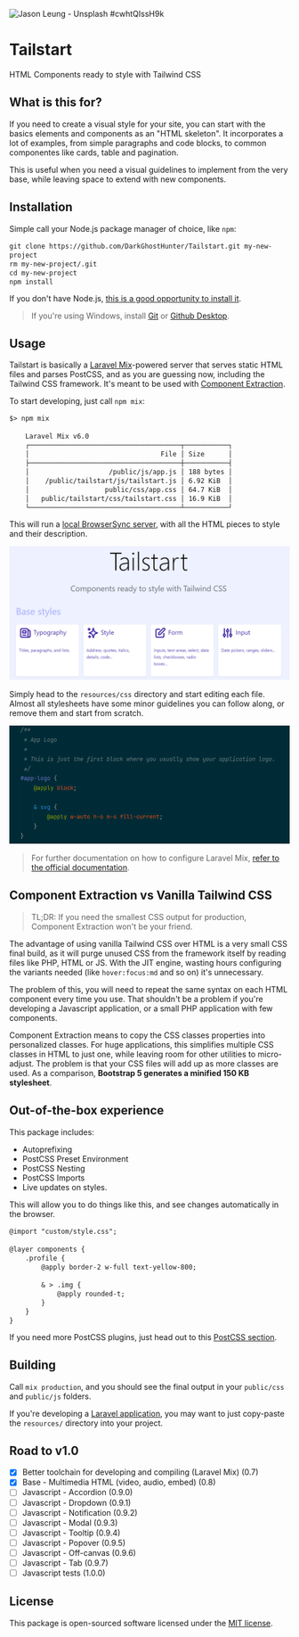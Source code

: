 ![Jason Leung - Unsplash #cwhtQIssH9k](https://images.unsplash.com/photo-1530153872981-9a7666670466?ixid=MnwxMjA3fDB8MHxwaG90by1wYWdlfHx8fGVufDB8fHx8&ixlib=rb-1.2.1&auto=format&fit=crop&w=1280&h=400&q=80)

# Tailstart

HTML Components ready to style with Tailwind CSS

## What is this for?

If you need to create a visual style for your site, you can start with the basics elements and components as an "HTML skeleton". It incorporates a lot of examples, from simple paragraphs and code blocks, to common componentes like cards, table and pagination.

This is useful when you need a visual guidelines to implement from the very base, while leaving space to extend with new components.

## Installation

Simple call your Node.js package manager of choice, like `npm`:

    git clone https://github.com/DarkGhostHunter/Tailstart.git my-new-project
    rm my-new-project/.git
    cd my-new-project
    npm install

If you don't have Node.js, [this is a good opportunity to install it](https://nodejs.org/).

> If you're using Windows, install [Git](https://gitforwindows.org/) or [Github Desktop](https://desktop.github.com/).

## Usage

Tailstart is basically a [Laravel Mix](https://github.com/JeffreyWay/laravel-mix)-powered server that serves static HTML files and parses PostCSS, and as you are guessing now, including the Tailwind CSS framework. It's meant to be used with [Component Extraction](https://tailwindcss.com/docs/extracting-components).

To start developing, just call `npm mix`:

    $> npm mix
    
        Laravel Mix v6.0
        ┌──────────────────────────────────────┬───────────┐
        │                                 File │ Size      │
        ├──────────────────────────────────────┼───────────┤
        │                    /public/js/app.js │ 188 bytes │
        │    /public/tailstart/js/tailstart.js │ 6.92 KiB  │
        │                   public/css/app.css │ 64.7 KiB  │
        │   public/tailstart/css/tailstart.css │ 16.9 KiB  │
        └──────────────────────────────────────┴───────────┘

This will run a [local BrowserSync server](http://localhost:3000/), with all the HTML pieces to style and their description.

![img.png](index.png)

Simply head to the `resources/css` directory and start editing each file. Almost all stylesheets have some minor guidelines you can follow along, or remove them and start from scratch.

![img_1.png](css.png)

> For further documentation on how to configure Laravel Mix, [refer to the official documentation](https://laravel-mix.com/).

## Component Extraction vs Vanilla Tailwind CSS

> TL;DR: If you need the smallest CSS output for production, Component Extraction won't be your friend. 

The advantage of using vanilla Tailwind CSS over HTML is a very small CSS final build, as it will purge unused CSS from the framework itself by reading files like PHP, HTML or JS. With the JIT engine, wasting hours configuring the variants needed (like `hover:focus:md` and so on) it's unnecessary.

The problem of this, you will need to repeat the same syntax on each HTML component every time you use. That shouldn't be a problem if you're developing a Javascript application, or a small PHP application with few components.

Component Extraction means to copy the CSS classes properties into personalized classes. For huge applications, this simplifies multiple CSS classes in HTML to just one, while leaving room for other utilities to micro-adjust. The problem is that your CSS files will add up as more classes are used. As a comparison, **Bootstrap 5 generates a minified 150 KB stylesheet**.

## Out-of-the-box experience

This package includes:

- Autoprefixing
- PostCSS Preset Environment
- PostCSS Nesting
- PostCSS Imports
- Live updates on styles. 

This will allow you to do things like this, and see changes automatically in the browser.

```postcss
@import "custom/style.css";

@layer components {
    .profile {
        @apply border-2 w-full text-yellow-800;
        
        & > .img {
            @apply rounded-t;
        }
    }
}
```

If you need more PostCSS plugins, just head out to this [PostCSS section](https://www.postcss.parts/).

## Building

Call `mix production`, and you should see the final output in your `public/css` and `public/js` folders.

If you're developing a [Laravel application](https://laravel.com/), you may want to just copy-paste the `resources/` directory into your project.

## Road to v1.0

- [x] Better toolchain for developing and compiling (Laravel Mix) (0.7)
- [x] Base - Multimedia HTML (video, audio, embed) (0.8)
- [ ] Javascript - Accordion (0.9.0)
- [ ] Javascript - Dropdown (0.9.1)
- [ ] Javascript - Notification (0.9.2)
- [ ] Javascript - Modal (0.9.3)
- [ ] Javascript - Tooltip (0.9.4)
- [ ] Javascript - Popover (0.9.5)
- [ ] Javascript - Off-canvas (0.9.6)
- [ ] Javascript - Tab (0.9.7)
- [ ] Javascript tests (1.0.0)

## License

This package is open-sourced software licensed under the [MIT license](LICENSE).